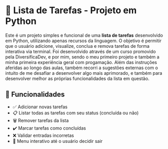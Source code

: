 # 📝 Lista de Tarefas - Projeto em Python

Este é um projeto simples e funcional de uma **lista de tarefas** desenvolvido em Python, utilizando apenas recursos da linguagem. O objetivo é permitir que o usuário adicione, visualize, conclua e remova tarefas de forma interativa via terminal. Foi desenvolvido através de um curso promovido pela DiversificaDev, e por mim, sendo o meu primeiro projeto e também a minha primeira experiência geral com progamação. Além das instruções aferidas ao longo das aulas, também recorri a sugestões externas com o intuito de me desafiar a desenvolver algo mais aprimorado, e também para desenvolver melhor as próprias funcionalidades da lista em questão.

## 📌 Funcionalidades

- ✅ Adicionar novas tarefas
- 📋 Listar todas as tarefas com seu status (concluída ou não)
- 🗑️ Remover tarefas da lista
- ✔️ Marcar tarefas como concluídas
- ❌ Validar entradas incorretas
- 🔁 Menu interativo até o usuário decidir sair
